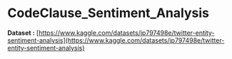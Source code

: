 # CodeClause_Sentiment_Analysis

**Dataset :** [https://www.kaggle.com/datasets/jp797498e/twitter-entity-sentiment-analysis](https://www.kaggle.com/datasets/jp797498e/twitter-entity-sentiment-analysis)
